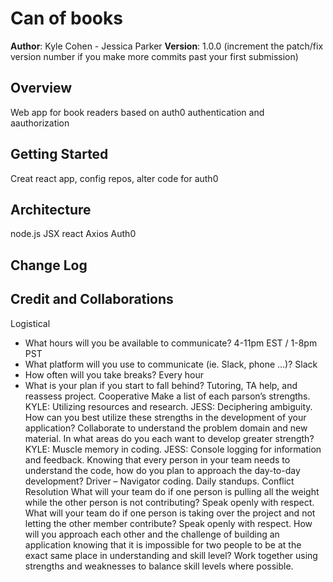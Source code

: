 

# Can of books

**Author**: Kyle Cohen - Jessica Parker
**Version**: 1.0.0 (increment the patch/fix version number if you make more commits past your first submission)

## Overview
Web app for book readers based on auth0 authentication and aauthorization

## Getting Started
Creat react app, config repos, alter code for auth0

## Architecture
node.js JSX react Axios Auth0

## Change Log
<!-- Use this area to document the iterative changes made to your application as each feature is successfully implemented. Use time stamps. Here's an example:

01-01-2001 4:59pm - Application now has a fully-functional express server, with a GET route for the location resource. -->

## Credit and Collaborations
<!-- Give credit (and a link) to other people or resources that helped you build this application. -->

Logistical
- What hours will you be available to communicate?
4-11pm EST / 1-8pm PST
- What platform will you use to communicate (ie. Slack, phone …)?
Slack
- How often will you take breaks?
Every hour
- What is your plan if you start to fall behind?
Tutoring, TA help, and reassess project.
Cooperative
Make a list of each parson’s strengths.
KYLE: Utilizing resources and research.
JESS: Deciphering ambiguity.
How can you best utilize these strengths in the development of your application?
Collaborate to understand the problem domain and new material.
In what areas do you each want to develop greater strength?
KYLE: Muscle memory in coding.
JESS: Console logging for information and feedback.
Knowing that every person in your team needs to understand the code, how do you plan to approach the day-to-day development?
Driver – Navigator coding. Daily standups.
Conflict Resolution
What will your team do if one person is pulling all the weight while the other person is not contributing?
Speak openly with respect.
What will your team do if one person is taking over the project and not letting the other member contribute?
Speak openly with respect.
How will you approach each other and the challenge of building an application knowing that it is impossible for two people to be at the exact same place in understanding and skill level?
Work together using strengths and weaknesses to balance skill levels where possible.